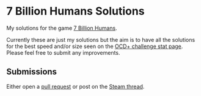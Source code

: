 # 7 Billion Humans Solutions

My solutions for the game [7 Billion Humans](https://store.steampowered.com/app/792100/7_Billion_Humans/).

Currently these are just my solutions but the aim is to have all the solutions for the best speed and/or size seen on the [OCD+ challenge stat page](https://tomorrowcorporation.com/7billionhumansStats/). Please feel free to submit any improvements.

## Submissions

Either open a [pull request](https://help.github.com/articles/about-pull-requests/) or post on the [Steam thread](https://steamcommunity.com/app/792100/discussions/0/1739968490573286109/).
